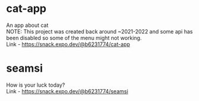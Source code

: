 # cat-app
An app about cat <br />
NOTE: This project was created back around ~2021-2022 and some api has been disabled so some of the menu might not working. <br />
Link - https://snack.expo.dev/@b6231774/cat-app <br />
# seamsi
How is your luck today? <br />
Link - https://snack.expo.dev/@b6231774/seamsi
